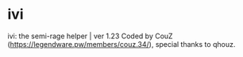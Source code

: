 # ivi
ivi: the semi-rage helper | ver 1.23
Coded by CouZ (https://legendware.pw/members/couz.34/), special thanks to qhouz.
